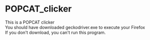 # POPCAT_clicker
This is a POPCAT clicker  
You should have downloaded geckodriver.exe to execute your Firefox  
If you don't download, you can't run this program.  
